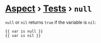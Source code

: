 [Aspect](./../../readme.md) › [Tests](./../tests.md) › `null`
===========

<!-- {% raw %} -->

`null` or `nil` returns `true` if the variable is `nil`:

```twig
{{ var is null }}
{{ var is nil }}
```

<!-- {% endraw %} -->